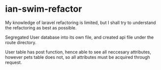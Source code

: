 # ian-swim-refactor

My knowledge of laravel refactoring is limited, but I shall try to understand the refactoring as best as possible.

Segregated User database into its own file, and created api file under the route directory. 

User table has post function, hence able to see all neccesary attributes, however pets table does not, so all attributes must be acquired through request.